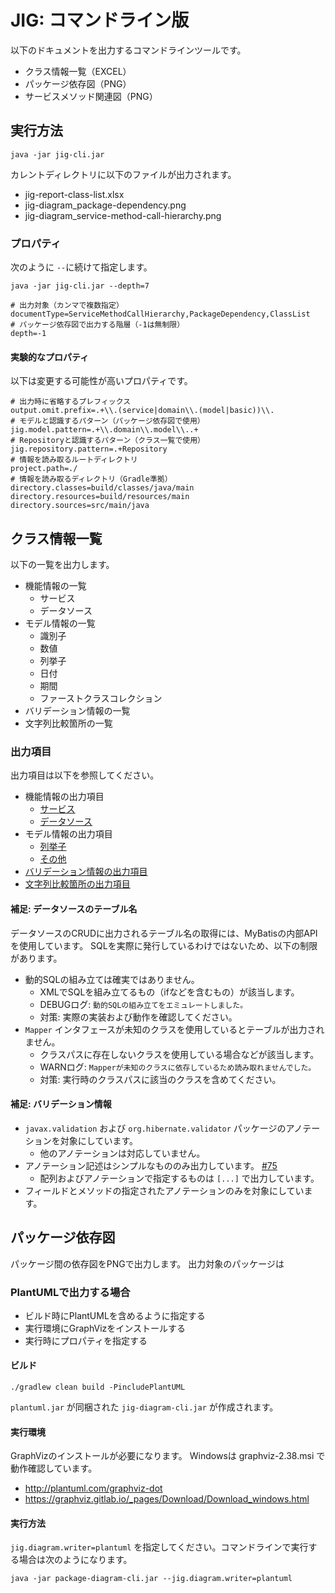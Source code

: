 # JIG: コマンドライン版

以下のドキュメントを出力するコマンドラインツールです。

- クラス情報一覧（EXCEL）
- パッケージ依存図（PNG）
- サービスメソッド関連図（PNG）

## 実行方法

```
java -jar jig-cli.jar
```

カレントディレクトリに以下のファイルが出力されます。

- jig-report-class-list.xlsx
- jig-diagram_package-dependency.png
- jig-diagram_service-method-call-hierarchy.png

### プロパティ

次のように `--`に続けて指定します。

```
java -jar jig-cli.jar --depth=7
```

```
# 出力対象（カンマで複数指定）
documentType=ServiceMethodCallHierarchy,PackageDependency,ClassList
# パッケージ依存図で出力する階層（-1は無制限）
depth=-1
```

#### 実験的なプロパティ

以下は変更する可能性が高いプロパティです。

```
# 出力時に省略するプレフィックス
output.omit.prefix=.+\\.(service|domain\\.(model|basic))\\.
# モデルと認識するパターン（パッケージ依存図で使用）
jig.model.pattern=.+\\.domain\\.model\\..+
# Repositoryと認識するパターン（クラス一覧で使用）
jig.repository.pattern=.+Repository
# 情報を読み取るルートディレクトリ
project.path=./
# 情報を読み取るディレクトリ（Gradle準拠）
directory.classes=build/classes/java/main
directory.resources=build/resources/main
directory.sources=src/main/java
```

## クラス情報一覧

以下の一覧を出力します。

- 機能情報の一覧
    - サービス
    - データソース
- モデル情報の一覧
    - 識別子
    - 数値
    - 列挙子
    - 日付
    - 期間
    - ファーストクラスコレクション
- バリデーション情報の一覧
- 文字列比較箇所の一覧

### 出力項目

出力項目は以下を参照してください。

- 機能情報の出力項目
    - [サービス](../jig-core/src/main/java/jig/domain/model/report/ServiceReport.java)
    - [データソース](../jig-core/src/main/java/jig/domain/model/report/DatasourceReport.java)
- モデル情報の出力項目
    - [列挙子](../jig-core/src/main/java/jig/domain/model/report/EnumReport.java)
    - [その他](../jig-core/src/main/java/jig/domain/model/report/GenericModelReport.java)
- [バリデーション情報の出力項目](../jig-core/src/main/java/jig/domain/model/report/ValidationReport.java)
- [文字列比較箇所の出力項目](../jig-core/src/main/java/jig/domain/model/report/StringComparingReport.java)

#### 補足: データソースのテーブル名

データソースのCRUDに出力されるテーブル名の取得には、MyBatisの内部APIを使用しています。
SQLを実際に発行しているわけではないため、以下の制限があります。

- 動的SQLの組み立ては確実ではありません。
    - XMLでSQLを組み立てるもの（ifなどを含むもの）が該当します。
    - DEBUGログ: `動的SQLの組み立てをエミュレートしました。`
    - 対策: 実際の実装および動作を確認してください。
- `Mapper` インタフェースが未知のクラスを使用しているとテーブルが出力されません。
    - クラスパスに存在しないクラスを使用している場合などが該当します。
    - WARNログ: `Mapperが未知のクラスに依存しているため読み取れませんでした。`
    - 対策: 実行時のクラスパスに該当のクラスを含めてください。

#### 補足: バリデーション情報

- `javax.validation` および `org.hibernate.validator` パッケージのアノテーションを対象にしています。
    - 他のアノテーションは対応していません。
- アノテーション記述はシンプルなもののみ出力しています。 [#75](https://github.com/irof/Jig/issues/75)
    - 配列およびアノテーションで指定するものは `[...]` で出力しています。
- フィールドとメソッドの指定されたアノテーションのみを対象にしています。

## パッケージ依存図

パッケージ間の依存図をPNGで出力します。
出力対象のパッケージは

### PlantUMLで出力する場合

- ビルド時にPlantUMLを含めるように指定する
- 実行環境にGraphVizをインストールする
- 実行時にプロパティを指定する

#### ビルド

```
./gradlew clean build -PincludePlantUML
```

`plantuml.jar` が同梱された `jig-diagram-cli.jar` が作成されます。

#### 実行環境

GraphVizのインストールが必要になります。
Windowsは graphviz-2.38.msi で動作確認しています。

- http://plantuml.com/graphviz-dot
- https://graphviz.gitlab.io/_pages/Download/Download_windows.html

#### 実行方法

`jig.diagram.writer=plantuml` を指定してください。コマンドラインで実行する場合は次のようになります。

```
java -jar package-diagram-cli.jar --jig.diagram.writer=plantuml
```
